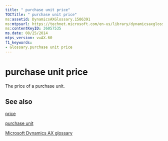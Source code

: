 ```yaml
---
title: " purchase unit price"
TOCTitle: " purchase unit price"
ms:assetid: DynamicsAXGlossary.1506391
ms:mtpsurl: https://technet.microsoft.com/en-us/library/dynamicsaxglossary.1506391(v=AX.60)
ms:contentKeyID: 36057535
ms.date: 08/25/2014
mtps_version: v=AX.60
f1_keywords:
- Glossary.purchase unit price
---
```


# purchase unit price

The price of a purchase unit.

## See also

[price](price.md)

[purchase unit](purchase-unit.md)

[Microsoft Dynamics AX glossary](glossary/microsoft-dynamics-ax-glossary.md)

  


